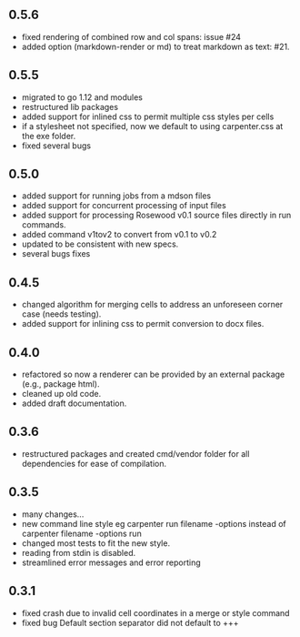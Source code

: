 ## 0.5.6
- fixed rendering of combined row and col spans: issue #24
- added option (markdown-render or md) to treat markdown as text: #21.
## 0.5.5
- migrated to go 1.12 and modules
- restructured lib packages
- added support for inlined css to permit multiple css styles per cells
- if a stylesheet not specified, now we default to using carpenter.css at the exe folder.
- fixed several bugs

## 0.5.0
- added support for running jobs from a mdson files
- added support for concurrent processing of input files
- added support for processing Rosewood v0.1 source files directly in run commands. 
- added command v1tov2 to convert from v0.1 to v0.2
- updated to be consistent with new specs.
- several bugs fixes

## 0.4.5
- changed algorithm for merging cells to address an unforeseen corner case (needs testing).
- added support for inlining css to permit conversion to docx files.

## 0.4.0
- refactored so now a renderer can be provided by an external package (e.g., package html).
- cleaned up old code.
- added draft documentation.

## 0.3.6
- restructured packages and created cmd/vendor folder for all dependencies for ease of compilation.

## 0.3.5
- many changes...
- new command line style eg carpenter run filename -options instead of carpenter filename -options run
- changed most tests to fit the new style.
- reading from stdin is disabled.
- streamlined error messages and error reporting

## 0.3.1
- fixed crash due to invalid cell coordinates in a merge or style command
- fixed bug Default section separator did not default to +++
